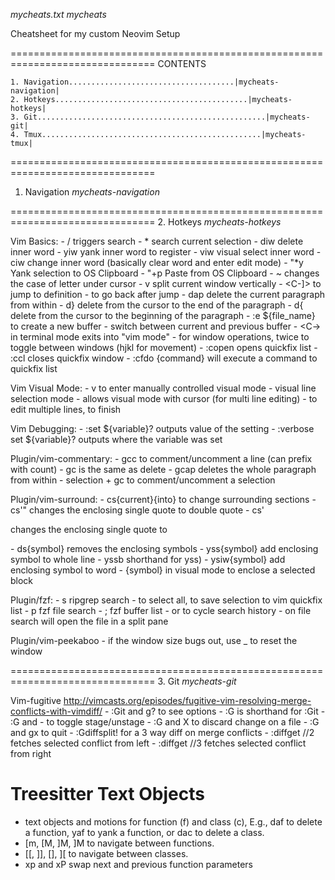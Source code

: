 *mycheats.txt*
*mycheats*

Cheatsheet for my custom Neovim Setup 

===============================================================================
CONTENTS

	1. Navigation.....................................|mycheats-navigation|
	2. Hotkeys...........................................|mycheats-hotkeys|
	3. Git...................................................|mycheats-git|
	4. Tmux.................................................|mycheats-tmux|

===============================================================================
1. Navigation                                             *mycheats-navigation*

===============================================================================
2. Hotkeys                                                   *mycheats-hotkeys*

Vim Basics:
	- / triggers search
	- * search current selection
	- diw delete inner word
	- yiw yank inner word to register
	- viw visual select inner word
	- ciw change inner word (basically clear word and enter edit mode)
	- "*y Yank selection to OS Clipboard
	- "+p Paste from OS Clipboard
	- ~ changes the case of letter under cursor
	- <C-w>v split current window vertically
	- <C-]> to jump to definition
	- <C-o> to go back after jump
	- dap delete the current paragraph from within
	- d} delete from the cursor to the end of the paragraph
	- d{ delete from the cursor to the beginning of the paragraph
	- :e ${file_name} to create a new buffer
	- <leader><leader> switch between current and previous buffer
	- <C-\><C-n> in terminal mode exits into "vim mode"
    - <C-w> for window operations, twice to toggle between windows (hjkl for movement)
	- :copen opens quickfix list
		- :ccl closes quickfix window
		- :cfdo {command} will execute a command to quickfix list

Vim Visual Mode:
	- v to enter manually controlled visual mode
	- <S-v> visual line selection mode
	- <C-v> allows visual mode with cursor (for multi line editing)
	  - <S-i> to edit multiple lines, <Esc> to finish

Vim Debugging:
	- :set ${variable}? outputs value of the setting
	- :verbose set ${variable}? outputs where the variable was set

Plugin/vim-commentary:
	- gcc to comment/uncomment a line (can prefix with count)
	- gc is the same as delete
	- gcap deletes the whole paragraph from within 
	- selection + gc to comment/uncomment a selection

Plugin/vim-surround:
	- cs{current}{into} to change surrounding sections
	- cs'" changes the enclosing single quote to double quote
	- cs'<p> changes the enclosing single quote to <p>
	- ds{symbol} removes the enclosing symbols
	- yss{symbol} add enclosing symbol to whole line
	- yssb shorthand for yss)
	- ysiw{symbol} add enclosing symbol to word
	- <S-s>{symbol} in visual mode to enclose a selected block 

Plugin/fzf:
	- <leader>s ripgrep search
		- <C-a> to select all, <C-q> to save selection to vim quickfix list
	- <leader>p fzf file search
	- <leader>; fzf buffer list
	- <C-p> or <C-n> to cycle search history 
	- <C-v> on file search will open the file in a split pane

Plugin/vim-peekaboo
	- if the window size bugs out, use <C-w>_ to reset the window

===============================================================================
3. Git                                                           *mycheats-git*

Vim-fugitive
http://vimcasts.org/episodes/fugitive-vim-resolving-merge-conflicts-with-vimdiff/
	- :Git and g? to see options
	- :G is shorthand for :Git
	- :G and - to toggle stage/unstage
	- :G and X to discard change on a file
	- :G and gx to quit
	- :Gdiffsplit! for a 3 way diff on merge conflicts
		- :diffget //2 fetches selected conflict from left
		- :diffget //3 fetches selected conflict from right

# Treesitter Text Objects
- text objects and motions for function (f) and class (c), E.g., daf to delete a function, yaf to yank a function, or dac to delete a class.
- [m, [M, ]M, ]M to navigate between functions.
- [[, ]], [], ][ to navigate between classes.
- <leader>xp and <leader>xP swap next and previous function parameters
